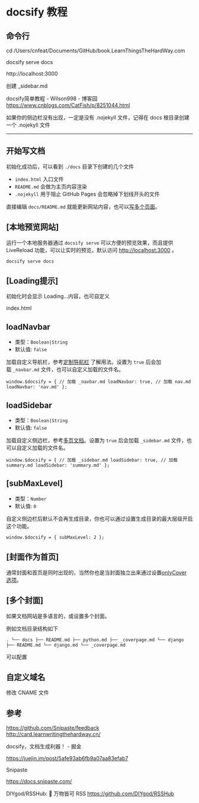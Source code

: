 # docsify 教程


## 命令行

cd /Users/cnfeat/Documents/GitHub/book.LearnThingsTheHardWay.com

docsify serve docs

http://localhost:3000 

创建  _sidebar.md

docsify简单教程 - Wilson998 - 博客园
https://www.cnblogs.com/CatFish/p/8251044.html


如果你的侧边栏没有出现，一定是没有 .nojekyll 文件，记得在 docs 根目录创建一个  .nojekyll 文件



---

## **开始写文档**

初始化成功后，可以看到 `./docs` 目录下创建的几个文件

  * `index.html` 入口文件
  * `README.md` 会做为主页内容渲染
  * `.nojekyll` 用于阻止 GitHub Pages 会忽略掉下划线开头的文件

直接编辑 `docs/README.md` 就能更新网站内容，也可以[写多个页面](http://link.zhihu.com/?target=https%3A//docsify.js.org/%23/zh-cn/more-pages)。

## **[本地预览网站]**

运行一个本地服务器通过 `docsify serve` 可以方便的预览效果，而且提供 LiveReload 功能，可以让实时的预览。默认访问 [http://localhost:3000](http://link.zhihu.com/?target=http%3A//localhost%3A3000/) 。
    
    docsify serve docs 

## **[Loading提示]**

初始化时会显示 Loading…内容，也可自定义

index.html

## **loadNavbar**

  * 类型：`Boolean|String`
  * 默认值: `false`

加载自定义导航栏，参考[定制导航栏](http://link.zhihu.com/?target=https%3A//docsify.js.org/%23/zh-cn/custom-navbar) 了解用法。设置为 `true` 后会加载 `_navbar.md` 文件，也可以自定义加载的文件名。
    
    window.$docsify = { // 加载 _navbar.md loadNavbar: true, // 加载 nav.md loadNavbar: 'nav.md' }; 

## **loadSidebar**

  * 类型：`Boolean|String`
  * 默认值: `false`

加载自定义侧边栏，参考[多页文档](http://link.zhihu.com/?target=https%3A//docsify.js.org/%23/zh-cn/more-pages)。设置为 `true` 后会加载 `_sidebar.md` 文件，也可以自定义加载的文件名。
    
    window.$docsify = { // 加载 _sidebar.md loadSidebar: true, // 加载 summary.md loadSidebar: 'summary.md' }; 

## **[subMaxLevel]**

  * 类型：`Number`
  * 默认值: `0`

自定义侧边栏后默认不会再生成目录，你也可以通过设置生成目录的最大层级开启这个功能。
    
    window.$docsify = { subMaxLevel: 2 }; 

## **[封面作为首页]**

通常封面和首页是同时出现的，当然你也是当封面独立出来通过设置[onlyCover 选项](http://link.zhihu.com/?target=https%3A//docsify.js.org/%23/zh-cn/configuration%3Fid%3Donlycover)。

## **[多个封面]**

如果文档网站是多语言的，或设置多个封面。

例如文档目录结构如下
    
    . └── docs ├── README.md ├── python.md ├── _coverpage.md └── django ├── README.md └── django.md └── _coverpage.md 

可以配置



## 自定义域名


修改 CNAME 文件


## 参考

https://github.com/Snipaste/feedback
http://card.learnwritingthehardway.cn/

docsify，文档生成利器！ - 掘金

https://juejin.im/post/5afe93ab6fb9a07aa83efab7

Snipaste

https://docs.snipaste.com/

DIYgod/RSSHub: 🍰 万物皆可 RSS
https://github.com/DIYgod/RSSHub


